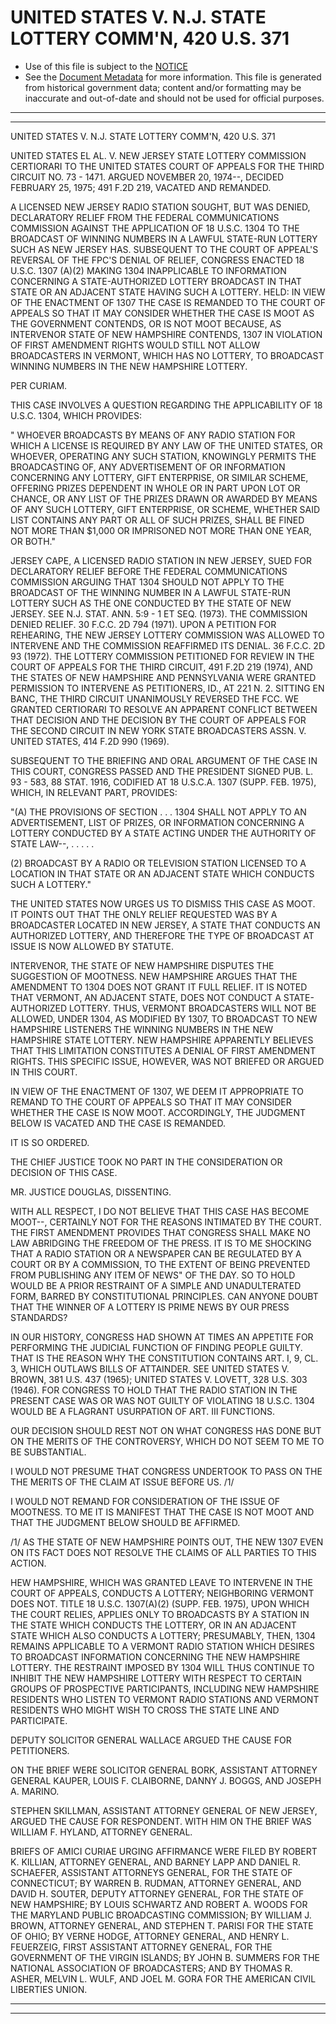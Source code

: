 ---
---

# UNITED STATES V. N.J. STATE LOTTERY COMM'N, 420 U.S. 371

* Use of this file is subject to the [NOTICE](https://github.com/publicdocs/notice/blob/master/NOTICE)
* See the [Document Metadata](../../../) for more information.
  This file is generated from historical government data; content and/or formatting may be inaccurate and out-of-date and should not be used for official purposes.

----------
----------

UNITED STATES V. N.J. STATE LOTTERY COMM'N, 420 U.S. 371

UNITED STATES EL AL. V. NEW JERSEY STATE LOTTERY COMMISSION CERTIORARI TO THE UNITED STATES COURT OF APPEALS FOR THE THIRD CIRCUIT NO. 73 - 1471.  ARGUED NOVEMBER 20, 1974--, DECIDED FEBRUARY 25, 1975; 491 F.2D 219, VACATED AND REMANDED.

A LICENSED NEW JERSEY RADIO STATION SOUGHT, BUT WAS DENIED, DECLARATORY RELIEF FROM THE FEDERAL COMMUNICATIONS COMMISSION AGAINST THE APPLICATION OF 18 U.S.C. 1304 TO THE BROADCAST OF WINNING NUMBERS IN A LAWFUL STATE-RUN LOTTERY SUCH AS NEW JERSEY HAS.  SUBSEQUENT TO THE COURT OF APPEAL'S REVERSAL OF THE FPC'S DENIAL OF RELIEF, CONGRESS ENACTED 18 U.S.C. 1307 (A)(2) MAKING 1304 INAPPLICABLE TO INFORMATION CONCERNING A STATE-AUTHORIZED LOTTERY BROADCAST IN THAT STATE OR AN ADJACENT STATE HAVING SUCH A LOTTERY.  HELD:  IN VIEW OF THE ENACTMENT OF 1307 THE CASE IS REMANDED TO THE COURT OF APPEALS SO THAT IT MAY CONSIDER WHETHER THE CASE IS MOOT AS THE GOVERNMENT CONTENDS, OR IS NOT MOOT BECAUSE, AS INTERVENOR STATE OF NEW HAMPSHIRE CONTENDS, 1307 IN VIOLATION OF FIRST AMENDMENT RIGHTS WOULD STILL NOT ALLOW BROADCASTERS IN VERMONT, WHICH HAS NO LOTTERY, TO BROADCAST WINNING NUMBERS IN THE NEW HAMPSHIRE LOTTERY.

PER CURIAM.

THIS CASE INVOLVES A QUESTION REGARDING THE APPLICABILITY OF 18 U.S.C. 1304, WHICH PROVIDES:

" WHOEVER BROADCASTS BY MEANS OF ANY RADIO STATION FOR WHICH A LICENSE IS REQUIRED BY ANY LAW OF THE UNITED STATES, OR WHOEVER, OPERATING ANY SUCH STATION, KNOWINGLY PERMITS THE BROADCASTING OF, ANY ADVERTISEMENT OF OR INFORMATION CONCERNING ANY LOTTERY, GIFT ENTERPRISE, OR SIMILAR SCHEME, OFFERING PRIZES DEPENDENT IN WHOLE OR IN PART UPON LOT OR CHANCE, OR ANY LIST OF THE PRIZES DRAWN OR AWARDED BY MEANS OF ANY SUCH LOTTERY, GIFT ENTERPRISE, OR SCHEME, WHETHER SAID LIST CONTAINS ANY PART OR ALL OF SUCH PRIZES, SHALL BE FINED NOT MORE THAN $1,000 OR IMPRISONED NOT MORE THAN ONE YEAR, OR BOTH."

JERSEY CAPE, A LICENSED RADIO STATION IN NEW JERSEY, SUED FOR DECLARATORY RELIEF BEFORE THE FEDERAL COMMUNICATIONS COMMISSION ARGUING THAT 1304 SHOULD NOT APPLY TO THE BROADCAST OF THE WINNING NUMBER IN A LAWFUL STATE-RUN LOTTERY SUCH AS THE ONE CONDUCTED BY THE STATE OF NEW JERSEY.  SEE N.J. STAT. ANN. 5:9 - 1 ET SEQ. (1973).  THE COMMISSION DENIED RELIEF.  30 F.C.C.  2D 794 (1971).  UPON A PETITION FOR REHEARING, THE NEW JERSEY LOTTERY COMMISSION WAS ALLOWED TO INTERVENE AND THE COMMISSION REAFFIRMED ITS DENIAL.  36 F.C.C. 2D 93 (1972).  THE LOTTERY COMMISSION PETITIONED FOR REVIEW IN THE COURT OF APPEALS FOR THE THIRD CIRCUIT, 491 F.2D 219 (1974), AND THE STATES OF NEW HAMPSHIRE AND PENNSYLVANIA WERE GRANTED PERMISSION TO INTERVENE AS PETITIONERS, ID., AT 221 N. 2.  SITTING EN BANC, THE THIRD CIRCUIT UNANIMOUSLY REVERSED THE FCC.  WE GRANTED CERTIORARI TO RESOLVE AN APPARENT CONFLICT BETWEEN THAT DECISION AND THE DECISION BY THE COURT OF APPEALS FOR THE SECOND CIRCUIT IN NEW YORK STATE BROADCASTERS ASSN. V. UNITED STATES, 414 F.2D 990 (1969).

SUBSEQUENT TO THE BRIEFING AND ORAL ARGUMENT OF THE CASE IN THIS COURT, CONGRESS PASSED AND THE PRESIDENT SIGNED PUB. L. 93 - 583, 88 STAT. 1916, CODIFIED AT 18 U.S.C.A. 1307 (SUPP. FEB. 1975), WHICH, IN RELEVANT PART, PROVIDES:

"(A) THE PROVISIONS OF SECTION . . . 1304 SHALL NOT APPLY TO AN ADVERTISEMENT, LIST OF PRIZES, OR INFORMATION CONCERNING A LOTTERY CONDUCTED BY A STATE ACTING UNDER THE AUTHORITY OF STATE LAW--, .  .  .  .  .

(2) BROADCAST BY A RADIO OR TELEVISION STATION LICENSED TO A LOCATION IN THAT STATE OR AN ADJACENT STATE WHICH CONDUCTS SUCH A LOTTERY."

THE UNITED STATES NOW URGES US TO DISMISS THIS CASE AS MOOT.  IT POINTS OUT THAT THE ONLY RELIEF REQUESTED WAS BY A BROADCASTER LOCATED IN NEW JERSEY, A STATE THAT CONDUCTS AN AUTHORIZED LOTTERY, AND THEREFORE THE TYPE OF BROADCAST AT ISSUE IS NOW ALLOWED BY STATUTE.

INTERVENOR, THE STATE OF NEW HAMPSHIRE DISPUTES THE SUGGESTION OF MOOTNESS.  NEW HAMPSHIRE ARGUES THAT THE AMENDMENT TO 1304 DOES NOT GRANT IT FULL RELIEF.  IT IS NOTED THAT VERMONT, AN ADJACENT STATE, DOES NOT CONDUCT A STATE-AUTHORIZED LOTTERY.  THUS, VERMONT BROADCASTERS WILL NOT BE ALLOWED, UNDER 1304, AS MODIFIED BY 1307, TO BROADCAST TO NEW HAMPSHIRE LISTENERS THE WINNING NUMBERS IN THE NEW HAMPSHIRE STATE LOTTERY.  NEW HAMPSHIRE APPARENTLY BELIEVES THAT THIS LIMITATION CONSTITUTES A DENIAL OF FIRST AMENDMENT RIGHTS.  THIS SPECIFIC ISSUE, HOWEVER, WAS NOT BRIEFED OR ARGUED IN THIS COURT.

IN VIEW OF THE ENACTMENT OF 1307, WE DEEM IT APPROPRIATE TO REMAND TO THE COURT OF APPEALS SO THAT IT MAY CONSIDER WHETHER THE CASE IS NOW MOOT.  ACCORDINGLY, THE JUDGMENT BELOW IS VACATED AND THE CASE IS REMANDED.

IT IS SO ORDERED.

THE CHIEF JUSTICE TOOK NO PART IN THE CONSIDERATION OR DECISION OF THIS CASE.

MR. JUSTICE DOUGLAS, DISSENTING.

WITH ALL RESPECT, I DO NOT BELIEVE THAT THIS CASE HAS BECOME MOOT--, CERTAINLY NOT FOR THE REASONS INTIMATED BY THE COURT.  THE FIRST AMENDMENT PROVIDES THAT CONGRESS SHALL MAKE NO LAW ABRIDGING THE FREEDOM OF THE PRESS.  IT IS TO ME SHOCKING THAT A RADIO STATION OR A NEWSPAPER CAN BE REGULATED BY A COURT OR BY A COMMISSION, TO THE EXTENT OF BEING PREVENTED FROM PUBLISHING ANY ITEM OF NEWS" OF THE DAY.  SO TO HOLD WOULD BE A PRIOR RESTRAINT OF A SIMPLE AND UNADULTERATED FORM, BARRED BY CONSTITUTIONAL PRINCIPLES.  CAN ANYONE DOUBT THAT THE WINNER OF A LOTTERY IS PRIME NEWS BY OUR PRESS STANDARDS?

IN OUR HISTORY, CONGRESS HAD SHOWN AT TIMES AN APPETITE FOR PERFORMING THE JUDICIAL FUNCTION OF FINDING PEOPLE GUILTY.  THAT IS THE REASON WHY THE CONSTITUTION CONTAINS ART. I, 9, CL. 3, WHICH OUTLAWS BILLS OF ATTAINDER.  SEE UNITED STATES V. BROWN, 381 U.S. 437 (1965); UNITED STATES V. LOVETT, 328 U.S. 303 (1946).  FOR CONGRESS TO HOLD THAT THE RADIO STATION IN THE PRESENT CASE WAS OR WAS NOT GUILTY OF VIOLATING 18 U.S.C. 1304 WOULD BE A FLAGRANT USURPATION OF ART. III FUNCTIONS.

OUR DECISION SHOULD REST NOT ON WHAT CONGRESS HAS DONE BUT ON THE MERITS OF THE CONTROVERSY, WHICH DO NOT SEEM TO ME TO BE SUBSTANTIAL.

I WOULD NOT PRESUME THAT CONGRESS UNDERTOOK TO PASS ON THE THE MERITS OF THE CLAIM AT ISSUE BEFORE US.  /1/

I WOULD NOT REMAND FOR CONSIDERATION OF THE ISSUE OF MOOTNESS.  TO ME IT IS MANIFEST THAT THE CASE IS NOT MOOT AND THAT THE JUDGMENT BELOW SHOULD BE AFFIRMED.

/1/ AS THE STATE OF NEW HAMPSHIRE POINTS OUT, THE NEW 1307 EVEN ON ITS FACT DOES NOT RESOLVE THE CLAIMS OF ALL PARTIES TO THIS ACTION.

HEW HAMPSHIRE, WHICH WAS GRANTED LEAVE TO INTERVENE IN THE COURT OF APPEALS, CONDUCTS A LOTTERY; NEIGHBORING VERMONT DOES NOT.  TITLE 18 U.S.C. 1307(A)(2) (SUPP. FEB. 1975), UPON WHICH THE COURT RELIES, APPLIES ONLY TO BROADCASTS BY A STATION IN THE STATE WHICH CONDUCTS THE LOTTERY, OR IN AN ADJACENT STATE WHICH ALSO CONDUCTS A LOTTERY; PRESUMABLY, THEN, 1304 REMAINS APPLICABLE TO A VERMONT RADIO STATION WHICH DESIRES TO BROADCAST INFORMATION CONCERNING THE NEW HAMPSHIRE LOTTERY.  THE RESTRAINT IMPOSED BY 1304 WILL THUS CONTINUE TO INHIBIT THE NEW HAMPSHIRE LOTTERY WITH RESPECT TO CERTAIN GROUPS OF PROSPECTIVE PARTICIPANTS, INCLUDING NEW HAMPSHIRE RESIDENTS WHO LISTEN TO VERMONT RADIO STATIONS AND VERMONT RESIDENTS WHO MIGHT WISH TO CROSS THE STATE LINE AND PARTICIPATE.

DEPUTY SOLICITOR GENERAL WALLACE ARGUED THE CAUSE FOR PETITIONERS.

ON THE BRIEF WERE SOLICITOR GENERAL BORK, ASSISTANT ATTORNEY GENERAL KAUPER, LOUIS F. CLAIBORNE, DANNY J. BOGGS, AND JOSEPH A. MARINO.

STEPHEN SKILLMAN, ASSISTANT ATTORNEY GENERAL OF NEW JERSEY, ARGUED THE CAUSE FOR RESPONDENT.  WITH HIM ON THE BRIEF WAS WILLIAM F. HYLAND, ATTORNEY GENERAL.

BRIEFS OF AMICI CURIAE URGING AFFIRMANCE WERE FILED BY ROBERT K. KILLIAN, ATTORNEY GENERAL, AND BARNEY LAPP AND DANIEL R. SCHAEFER, ASSISTANT ATTORNEYS GENERAL, FOR THE STATE OF CONNECTICUT; BY WARREN B. RUDMAN, ATTORNEY GENERAL, AND DAVID H. SOUTER, DEPUTY ATTORNEY GENERAL, FOR THE STATE OF NEW HAMPSHIRE; BY LOUIS SCHWARTZ AND ROBERT A. WOODS FOR THE MARYLAND PUBLIC BROADCASTING COMMISSION; BY WILLIAM J. BROWN, ATTORNEY GENERAL, AND STEPHEN T. PARISI FOR THE STATE OF OHIO; BY VERNE HODGE, ATTORNEY GENERAL, AND HENRY L. FEUERZEIG, FIRST ASSISTANT ATTORNEY GENERAL, FOR THE GOVERNMENT OF THE VIRGIN ISLANDS; BY JOHN B. SUMMERS FOR THE NATIONAL ASSOCIATION OF BROADCASTERS; AND BY THOMAS R. ASHER, MELVIN L. WULF, AND JOEL M. GORA FOR THE AMERICAN CIVIL LIBERTIES UNION.


----------
----------

